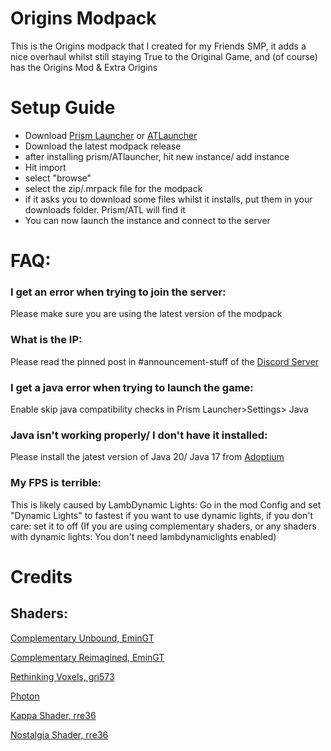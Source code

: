 # Origins Modpack
This is the Origins modpack that I created for my Friends SMP, it adds a nice overhaul whilst still staying True to the Original Game, and (of course) has the Origins Mod & Extra Origins

# Setup Guide 

- Download [Prism Launcher](https://prismlauncher.org) or [ATLauncher](https://atlauncher.com/)
- Download the latest modpack release 
- after installing prism/ATlauncher, hit new instance/ add instance 
- Hit import 
- select "browse"
- select the zip/.mrpack file for the modpack 
- if it asks you to download some files whilst it installs, put them in your downloads folder. Prism/ATL will find it 
- You can now launch the instance and connect to the server
# FAQ:

### I get an error when trying to join the server: 
Please make sure you are using the latest version of the modpack 

### What is the IP:
Please read the pinned post in #announcement-stuff of the [Discord Server](https://discord.gg/cNGDMjehp5)

### I get a java error when trying to launch the game:
Enable skip  java compatibility checks in Prism Launcher>Settings> Java 

### Java isn't working properly/ I don't have it installed: 
Please install the jatest version of Java 20/ Java 17 from [Adoptium](https://adoptium.net/temurin/releases/) 

### My FPS is terrible: 
This is likely caused by LambDynamic Lights: 
Go in the mod Config and set "Dynamic Lights" to fastest if you want to use dynamic lights, if you don't care: set it to off
(If you are using complementary shaders, or any shaders with dynamic lights: You don't need lambdynamiclights enabled)

# Credits
  ## Shaders:
  [Complementary Unbound, EminGT](https://modrinth.com/shader/complementary-unbound)
  
  [Complementary Reimagined, EminGT](https://modrinth.com/shader/complementary-reimagined/version/latest)
  
  [Rethinking Voxels, gri573](https://modrinth.com/shader/rethinking-voxels)
  
  [Photon](https://github.com/sixthsurge/photon/)
  
  [Kappa Shader, rre36](https://www.curseforge.com/minecraft/shaders/kappa-shader-by-rre36)
  
  [Nostalgia Shader, rre36](https://modrinth.com/shader/nostalgia-shader/version/5.0)


